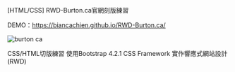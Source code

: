 [HTML/CSS] RWD-Burton.ca官網刻版練習

DEMO：https://biancachien.github.io/RWD-Burton.ca/

![burton ca](https://user-images.githubusercontent.com/74940789/115149703-e6f12000-a097-11eb-9a28-7f4c3d6b4712.png)

CSS/HTML切版練習
使用Bootstrap 4.2.1 CSS Framework
實作響應式網站設計(RWD)
